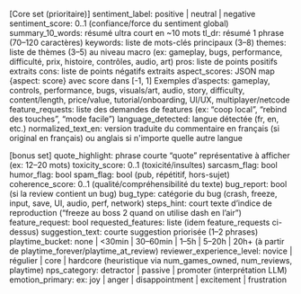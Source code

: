[Core set (prioritaire)]
sentiment_label: positive | neutral | negative
sentiment_score: 0..1 (confiance/force du sentiment global)
summary_10_words: résumé ultra court en ~10 mots
tl_dr: résumé 1 phrase (70–120 caractères)
keywords: liste de mots-clés principaux (3–8)
themes: liste de thèmes (3–5) au niveau macro (ex: gameplay, bugs, performance, difficulté, prix, histoire, contrôles, audio, art)
pros: liste de points positifs extraits
cons: liste de points négatifs extraits
aspect_scores: JSON map {aspect: score} avec score dans [-1, 1]
Exemples d’aspects: gameplay, controls, performance, bugs, visuals/art, audio, story, difficulty, content/length, price/value, tutorial/onboarding, UI/UX, multiplayer/netcode
feature_requests: liste des demandes de features (ex: “coop local”, “rebind des touches”, “mode facile”)
language_detected: langue détectée (fr, en, etc.)
normalized_text_en: version traduite du commentaire en français (si original en français) ou anglais si n'importe quelle autre langue

[bonus set]
quote_highlight: phrase courte “quote” représentative à afficher (ex: 12–20 mots)
toxicity_score: 0..1 (toxicité/insultes)
sarcasm_flag: bool
humor_flag: bool
spam_flag: bool (pub, répétitif, hors-sujet)
coherence_score: 0..1 (qualité/compréhensibilité du texte)
bug_report: bool (si la review contient un bug)
bug_type: catégorie du bug (crash, freeze, input, save, UI, audio, perf, network)
steps_hint: court texte d’indice de reproduction (“freeze au boss 2 quand on utilise dash en l’air”)
feature_request: bool
requested_features: liste (idem feature_requests ci-dessus)
suggestion_text: courte suggestion priorisée (1–2 phrases)
playtime_bucket: none | <30min | 30–60min | 1–5h | 5–20h | 20h+ (à partir de playtime_forever/playtime_at_review)
reviewer_experience_level: novice | régulier | core | hardcore (heuristique via num_games_owned, num_reviews, playtime)
nps_category: detractor | passive | promoter (interprétation LLM)
emotion_primary: ex: joy | anger | disappointment | excitement | frustration
